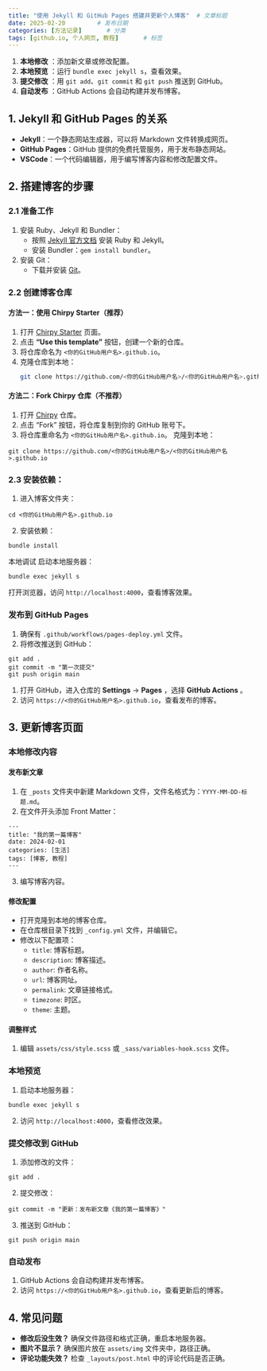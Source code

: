 ```yaml
---
title: "使用 Jekyll 和 GitHub Pages 搭建并更新个人博客"  # 文章标题
date: 2025-02-20         # 发布日期
categories: [方法记录]       # 分类
tags: [github.io, 个人网页, 教程]       # 标签
---
```

1. **本地修改** ：添加新文章或修改配置。
2. **本地预览** ：运行 `bundle exec jekyll s`，查看效果。
3. **提交修改** ：用 `git add`、`git commit` 和 `git push` 推送到 GitHub。
4. **自动发布** ：GitHub Actions 会自动构建并发布博客。

## 1. **Jekyll 和 GitHub Pages 的关系**

- **Jekyll**：一个静态网站生成器，可以将 Markdown 文件转换成网页。
- **GitHub Pages**：GitHub 提供的免费托管服务，用于发布静态网站。
- **VSCode**：一个代码编辑器，用于编写博客内容和修改配置文件。

## 2. **搭建博客的步骤**

### **2.1 准备工作**

1. 安装 Ruby、Jekyll 和 Bundler：
   - 按照 [Jekyll 官方文档](https://jekyllrb.com/docs/installation/) 安装 Ruby 和 Jekyll。
   - 安装 Bundler：`gem install bundler`。
2. 安装 Git：
   - 下载并安装 [Git](https://git-scm.com/)。

### **2.2 创建博客仓库**

#### **方法一：使用 Chirpy Starter（推荐）**

1. 打开 [Chirpy Starter](https://github.com/cotes2020/chirpy-starter) 页面。
2. 点击 **“Use this template”** 按钮，创建一个新的仓库。
3. 将仓库命名为 `<你的GitHub用户名>.github.io`。
4. 克隆仓库到本地：
   ```bash
   git clone https://github.com/<你的GitHub用户名>/<你的GitHub用户名>.github.io
   ```

#### **方法二：Fork Chirpy 仓库（不推荐）**

1. 打开 [Chirpy](https://github.com/cotes2020/chirpy) 仓库。
2. 点击 “Fork” 按钮，将仓库复制到你的 GitHub 账号下。
3. 将仓库重命名为 `<你的GitHub用户名>.github.io`。
   克隆到本地：

```
git clone https://github.com/<你的GitHub用户名>/<你的GitHub用户名>.github.io
```

### 2.3 安装依赖：

1. 进入博客文件夹：

```
cd <你的GitHub用户名>.github.io
```

2. 安装依赖：

```
bundle install
```

本地调试
启动本地服务器：

```
bundle exec jekyll s
```

打开浏览器，访问 `http://localhost:4000`，查看博客效果。

### **发布到 GitHub Pages**

1. 确保有 `.github/workflows/pages-deploy.yml` 文件。
2. 将修改推送到 GitHub：

```
git add .
git commit -m "第一次提交"
git push origin main
```

1. 打开 GitHub，进入仓库的 **Settings** → **Pages** ，选择  **GitHub Actions** 。
2. 访问 `https://<你的GitHub用户名>.github.io`，查看发布的博客。

## 3. **更新博客页面**

### **本地修改内容**

#### **发布新文章**

1. 在 `_posts` 文件夹中新建 Markdown 文件，文件名格式为：`YYYY-MM-DD-标题.md`。
2. 在文件开头添加 Front Matter：

```
---
title: "我的第一篇博客"
date: 2024-02-01
categories: [生活]
tags: [博客, 教程]
---
```

3. 编写博客内容。

#### **修改配置**

* 打开克隆到本地的博客仓库。
* 在仓库根目录下找到 `_config.yml` 文件，并编辑它。
* 修改以下配置项：
  - `title`: 博客标题。
  - `description`: 博客描述。
  - `author`: 作者名称。
  - `url`: 博客网址。
  - `permalink`: 文章链接格式。
  - `timezone`: 时区。
  - `theme`: 主题。

#### **调整样式**

1. 编辑 `assets/css/style.scss` 或 `_sass/variables-hook.scss` 文件。

### **本地预览**

1. 启动本地服务器：

```
bundle exec jekyll s
```

2. 访问 `http://localhost:4000`，查看修改效果。

### **提交修改到 GitHub**

1. 添加修改的文件：

```
git add .
```

2. 提交修改：

```
git commit -m "更新：发布新文章《我的第一篇博客》"
```

3. 推送到 GitHub：

```
git push origin main
```

### **自动发布**

1. GitHub Actions 会自动构建并发布博客。
2. 访问 `https://<你的GitHub用户名>.github.io`，查看更新后的博客。

## 4. **常见问题**

* **修改后没生效？**
  确保文件路径和格式正确，重启本地服务器。
* **图片不显示？**
  确保图片放在 `assets/img` 文件夹中，路径正确。
* **评论功能失效？**
  检查 `_layouts/post.html` 中的评论代码是否正确。

